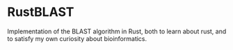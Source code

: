 # RustBLAST
Implementation of the BLAST algorithm in Rust, both to learn about rust, and to satisfy my own curiosity about bioinformatics.
